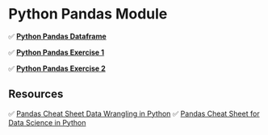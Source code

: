 # Python Pandas Module

✅ **[Python Pandas Dataframe](/content/tools/pandas/001_Python_Pandas_DataFrame.ipynb)**

✅ **[Python Pandas Exercise 1](/content/tools/pandas/002_Python_Pandas_Exercise_1.ipynb)**

✅ **[Python Pandas Exercise 2](/content/tools/pandas/003_Python_Pandas_Exercise_2.ipynb)**

## Resources

✅ <a href="\content\tools\pandas\Pandas_Cheat_Sheet_Data_Wrangling_in_Python.pdf" download>Pandas Cheat Sheet Data Wrangling in Python</a>
✅ <a href="\content\tools\pandas\Pandas_Cheat_Sheet_for_Data_Science_in_Python" download>Pandas Cheat Sheet for Data Science in Python</a>
